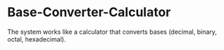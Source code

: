 # Base-Converter-Calculator

The system works like a calculator that converts bases (decimal, binary, octal, hexadecimal).
